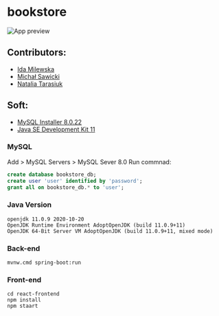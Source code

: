 # bookstore
![App preview](https://i.imgur.com/mSKRsho.png)
## Contributors:
* [Ida Milewska](https://github.com/Milida)
* [Michał Sawicki](https://github.com/mksawic)
* [Natalia Tarasiuk](https://github.com/natka853)

## Soft:
* [MySQL Installer 8.0.22](https://dev.mysql.com/downloads/installer/)
* [Java SE Development Kit 11](https://www.oracle.com/java/technologies/javase-jdk11-downloads.html)

### MySQL

Add > MySQL Servers > MySQL Sever 8.0
Run commnad:
```sql
create database bookstore_db;
create user 'user' identified by 'password';
grant all on bookstore_db.* to 'user';
```

### Java Version
```
openjdk 11.0.9 2020-10-20
OpenJDK Runtime Environment AdoptOpenJDK (build 11.0.9+11)
OpenJDK 64-Bit Server VM AdoptOpenJDK (build 11.0.9+11, mixed mode)
```

### Back-end
```mvnw.cmd spring-boot:run```

### Front-end
```
cd react-frontend
npm install
npm staart
```
